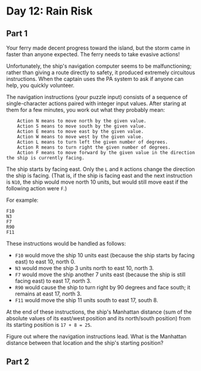 # Day 12: Rain Risk 

## Part 1

Your ferry made decent progress toward the island, but the storm came in faster
than anyone expected. The ferry needs to take evasive actions!

Unfortunately, the ship's navigation computer seems to be malfunctioning; rather
than giving a route directly to safety, it produced extremely circuitous instructions.
When the captain uses the PA system to ask if anyone can help, you quickly volunteer.

The navigation instructions (your puzzle input) consists of a sequence of single-character
actions paired with integer input values. After staring at them for a few minutes,
you work out what they probably mean:

```
    Action N means to move north by the given value.
    Action S means to move south by the given value.
    Action E means to move east by the given value.
    Action W means to move west by the given value.
    Action L means to turn left the given number of degrees.
    Action R means to turn right the given number of degrees.
    Action F means to move forward by the given value in the direction the ship is currently facing.
```

The ship starts by facing east. Only the `L` and `R` actions change the direction the ship
is facing. (That is, if the ship is facing east and the next instruction is `N10`, the ship
would move north 10 units, but would still move east if the following action were `F`.)

For example:

```
F10
N3
F7
R90
F11
```

These instructions would be handled as follows:

 - `F10` would move the ship 10 units east (because the ship starts by facing east) to east 10, north 0.
 - `N3` would move the ship 3 units north to east 10, north 3.
 - `F7` would move the ship another 7 units east (because the ship is still facing east) to east 17, north 3.
 - `R90` would cause the ship to turn right by 90 degrees and face south; it remains at east 17, north 3.
 - `F11` would move the ship 11 units south to east 17, south 8.

At the end of these instructions, the ship's Manhattan distance (sum of the absolute values
of its east/west position and its north/south position) from its starting position is `17 + 8 = 25`.

Figure out where the navigation instructions lead. What is the Manhattan distance between
that location and the ship's starting position?

## Part 2
